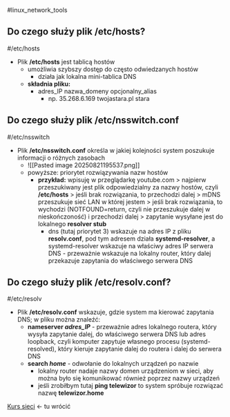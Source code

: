 #linux_network_tools

## Do czego służy plik /etc/hosts?
#/etc/hosts
- Plik **/etc/hosts** jest tablicą hostów
	- umożliwia szybszy dostęp do często odwiedzanych hostów
		- działa jak lokalna mini-tablica DNS
	- **składnia pliku:**
		- adres_IP nazwa_domeny opcjonalny_alias
			- np. 35.268.6.169 twojastara.pl stara

## Do czego służy plik /etc/nsswitch.conf
#/etc/nsswitch 
- Plik **/etc/nsswitch.conf** określa w jakiej kolejności system poszukuje informacji o różnych zasobach
	- ![[Pasted image 20250821195537.png]]
	- powyższe: priorytet rozwiązywania nazw hostów
		- **przykład:** wpisuję w przeglądarkę youtube.com > najpierw przeszukiwany jest plik odpowiedzialny za nazwy hostów, czyli **/etc/hosts** > jeśli brak rozwiązania, to przechodzi dalej > mDNS przeszukuje sieć LAN w której jestem > jeśli brak rozwiązania, to wychodzi (NOTFOUND=return, czyli nie przeszukuje dalej w nieskończoność) i przechodzi dalej > zapytanie wysyłane jest do lokalnego **resolver stub**
			- dns (tutaj priorytet 3) wskazuje na adres IP z pliku **resolv.conf**, pod tym adresem działa **systemd-resolver**, a systemd-resolver wskazuje na właściwy adres IP serwera DNS - przeważnie wskazuje na lokalny router, który dalej przekazuje zapytania do właściwego serwera DNS

## Do czego służy plik /etc/resolv.conf?
#/etc/resolv 
- Plik **/etc/resolv.conf** wskazuje, gdzie system ma kierować zapytania DNS; w pliku można znaleźć:
	- **nameserver *adres_IP*** - przeważnie adres lokalnego routera, który wysyła zapytanie dalej, do właściwego serwera DNS lub adres loopback, czyli komputer zapytuje własnego procesu (systemd-resolved), który kieruje zapytanie dalej do routera i dalej do serwera DNS
	- **search *home*** - odwołanie do lokalnych urządzeń po nazwie
		- lokalny router nadaje nazwy domen urządzeniom w sieci, aby można było się komunikować również poprzez nazwy urządzeń
		- jeśli zrobiłbym tutaj **ping telewizor** to system spróbuje rozwiązać nazwę **telewizor.home**





[Kurs sieci](https://www.youtube.com/watch?v=HpjFsjjFIdE&list=PLpUS2q-4L9xx9P1SzadLKXGEY30yhVqYu&index=8) <- tu wrócić